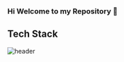 ### Hi Welcome to my Repository 👋

## Tech Stack
![header](https://capsule-render.vercel.app/api?type=wave&color=auto&height=300&section=header&text=capsule%20render&fontSize=90)
